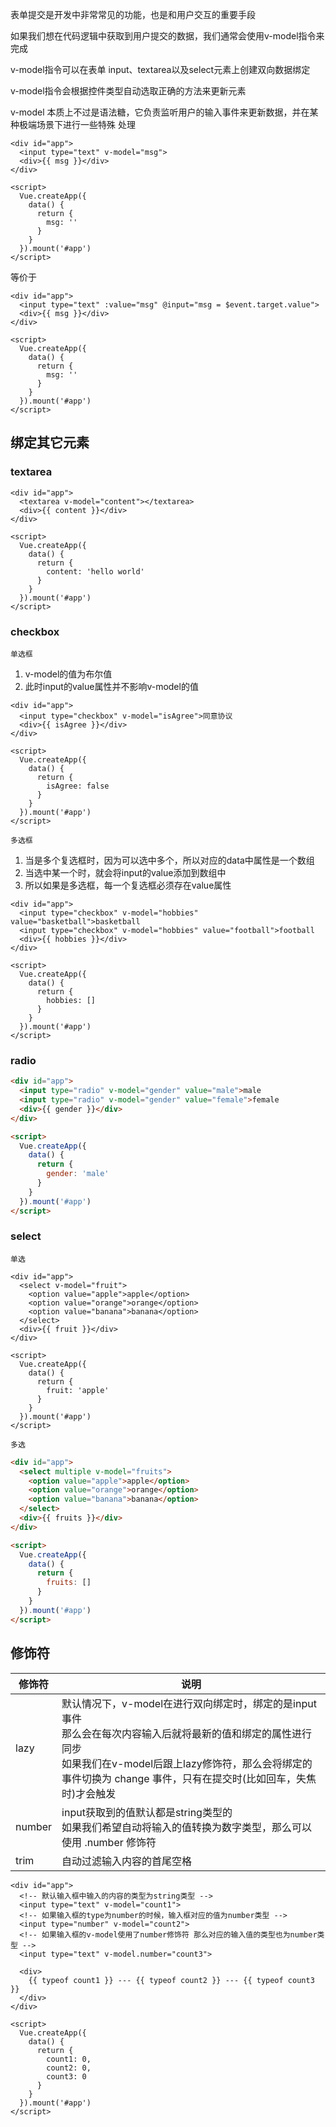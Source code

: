表单提交是开发中非常常⻅的功能，也是和用户交互的重要手段

如果我们想在代码逻辑中获取到用户提交的数据，我们通常会使用v-model指令来完成

v-model指令可以在表单 input、textarea以及select元素上创建双向数据绑定

v-model指令会根据控件类型自动选取正确的方法来更新元素

v-model 本质上不过是语法糖，它负责监听用户的输入事件来更新数据，并在某种极端场景下进行一些特殊 处理

```vue
<div id="app">
  <input type="text" v-model="msg">
  <div>{{ msg }}</div>
</div>

<script>
  Vue.createApp({
    data() {
      return {
        msg: ''
      }
    }
  }).mount('#app')
</script>
```

等价于

```vue
<div id="app">
  <input type="text" :value="msg" @input="msg = $event.target.value">
  <div>{{ msg }}</div>
</div>

<script>
  Vue.createApp({
    data() {
      return {
        msg: ''
      }
    }
  }).mount('#app')
</script>
```



## 绑定其它元素

### textarea

```vue
<div id="app">
  <textarea v-model="content"></textarea>
  <div>{{ content }}</div>
</div>

<script>
  Vue.createApp({
    data() {
      return {
        content: 'hello world'
      }
    }
  }).mount('#app')
</script>
```



### checkbox

`单选框`

1. v-model的值为布尔值
2. 此时input的value属性并不影响v-model的值

```vue
<div id="app">
  <input type="checkbox" v-model="isAgree">同意协议
  <div>{{ isAgree }}</div>
</div>

<script>
  Vue.createApp({
    data() {
      return {
        isAgree: false
      }
    }
  }).mount('#app')
</script>
```



`多选框`

1. 当是多个复选框时，因为可以选中多个，所以对应的data中属性是一个数组
2. 当选中某一个时，就会将input的value添加到数组中
3. 所以如果是多选框，每一个复选框必须存在value属性

```vue
<div id="app">
  <input type="checkbox" v-model="hobbies" value="basketball">basketball
  <input type="checkbox" v-model="hobbies" value="football">football
  <div>{{ hobbies }}</div>
</div>

<script>
  Vue.createApp({
    data() {
      return {
        hobbies: []
      }
    }
  }).mount('#app')
</script>
```



### radio

```html
<div id="app">
  <input type="radio" v-model="gender" value="male">male
  <input type="radio" v-model="gender" value="female">female
  <div>{{ gender }}</div>
</div>

<script>
  Vue.createApp({
    data() {
      return {
        gender: 'male'
      }
    }
  }).mount('#app')
</script>
```



### select

`单选`

```vue
<div id="app">
  <select v-model="fruit">
    <option value="apple">apple</option>
    <option value="orange">orange</option>
    <option value="banana">banana</option>
  </select>
  <div>{{ fruit }}</div>
</div>

<script>
  Vue.createApp({
    data() {
      return {
        fruit: 'apple'
      }
    }
  }).mount('#app')
</script>
```



`多选`

```html
<div id="app">
  <select multiple v-model="fruits">
    <option value="apple">apple</option>
    <option value="orange">orange</option>
    <option value="banana">banana</option>
  </select>
  <div>{{ fruits }}</div>
</div>

<script>
  Vue.createApp({
    data() {
      return {
        fruits: []
      }
    }
  }).mount('#app')
</script>
```



## 修饰符

| 修饰符 | 说明                                                         |
| ------ | ------------------------------------------------------------ |
| lazy   | 默认情况下，v-model在进行双向绑定时，绑定的是input事件<br />那么会在每次内容输入后就将最新的值和绑定的属性进行同步<br />如果我们在v-model后跟上lazy修饰符，那么会将绑定的事件切换为 change 事件，只有在提交时(比如回⻋，失焦时)才会触发 |
| number | input获取到的值默认都是string类型的<br />如果我们希望自动将输入的值转换为数字类型，那么可以使用 .number 修饰符 |
| trim   | 自动过滤输入内容的首尾空格                                   |

```vue
<div id="app">
  <!-- 默认输入框中输入的内容的类型为string类型 -->
  <input type="text" v-model="count1">
  <!-- 如果输入框的type为number的时候，输入框对应的值为number类型 -->
  <input type="number" v-model="count2">
  <!-- 如果输入框的v-model使用了number修饰符 那么对应的输入值的类型也为number类型 -->
  <input type="text" v-model.number="count3">

  <div>
    {{ typeof count1 }} --- {{ typeof count2 }} --- {{ typeof count3 }}
  </div>
</div>

<script>
  Vue.createApp({
    data() {
      return {
        count1: 0,
        count2: 0,
        count3: 0
      }
    }
  }).mount('#app')
</script>
```



